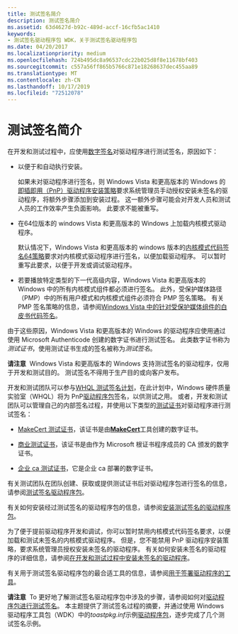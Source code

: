 ```yaml
---
title: 测试签名简介
description: 测试签名简介
ms.assetid: 63d4627d-b92c-489d-accf-16cfb5ac1410
keywords:
- 测试签名驱动程序包 WDK，关于测试签名驱动程序包
ms.date: 04/20/2017
ms.localizationpriority: medium
ms.openlocfilehash: 724b495dc8a96537cdc22b025d8f8e11678bf403
ms.sourcegitcommit: c557a56ff865b5766c871e18268637dec455aa89
ms.translationtype: MT
ms.contentlocale: zh-CN
ms.lasthandoff: 10/17/2019
ms.locfileid: "72512078"
---
```

# <a name="introduction-to-test-signing"></a>测试签名简介


在开发和测试过程中，应使用[数字签名](digital-signatures.md)对驱动程序进行测试签名，原因如下：

-   以便于和自动执行安装。

    如果未对驱动程序进行签名，则 Windows Vista 和更高版本的 Windows 的[即插即用（PnP）驱动程序安装策略](digital-signatures-and-pnp-device-installation--windows-vista-and-late.md)要求系统管理员手动授权安装未签名的驱动程序，将额外步骤添加到安装过程。 这一额外步骤可能会对开发人员和测试人员的工作效率产生负面影响。 此要求不能被重写。

-   在64位版本的 windows Vista 和更高版本的 Windows 上加载内核模式驱动程序。

    默认情况下，Windows Vista 和更高版本的 windows 版本的[内核模式代码签名64策略](kernel-mode-code-signing-policy--windows-vista-and-later-.md)要求对内核模式驱动程序进行签名，以便加载驱动程序。 可以暂时重写此要求，以便于开发或调试驱动程序。

-   若要播放特定类型的下一代高级内容，Windows Vista 和更高版本的 Windows 中的所有内核模式组件都必须进行签名。 此外，受保护媒体路径（PMP）中的所有用户模式和内核模式组件必须符合 PMP 签名策略。 有关 PMP 签名策略的信息，请参阅[Windows Vista 中的针对受保护媒体组件的白皮书代码签名](http://download.microsoft.com/download/a/f/7/af7777e5-7dcd-4800-8a0a-b18336565f5b/pmp-sign.doc)。

由于这些原因，Windows Vista 和更高版本的 Windows 的驱动程序应使用通过使用 Microsoft Authenticode 创建的数字证书进行测试签名。 此类数字证书称为*测试证书*，使用测试证书生成的签名被称为*测试签名*。

**请注意**  Windows Vista 和更高版本的 Windows 支持测试签名的驱动程序，仅用于开发和测试目的。 测试签名不得用于生产目的或向客户发布。

 

开发和测试团队可以参与[WHQL 测试签名计划](whql-test-signature-program.md)，在此计划中，Windows 硬件质量实验室（WHQL）将为 PnP[驱动程序包](driver-packages.md)签名，以供测试之用。 或者，开发和测试团队可以管理自己的内部签名过程，并使用以下类型的[测试证书](test-certificates.md)对驱动程序进行测试签名：

-   [MakeCert 测试证书](makecert-test-certificate.md)，该证书是由[**MakeCert**](https://docs.microsoft.com/windows-hardware/drivers/devtest/makecert)工具创建的数字证书。

-   [商业测试证书](commercial-test-certificate.md)，该证书是由作为 Microsoft 根证书程序成员的 CA 颁发的数字证书。

-   [企业 ca 测试证书](enterprise-ca-test-certificate.md)，它是企业 ca 部署的数字证书。

有关测试团队在团队创建、获取或提供测试证书后对驱动程序包进行签名的信息，请参阅[测试签名驱动程序包](test-signing-driver-packages.md)。

有关如何安装经过测试签名的驱动程序包的信息，请参阅[安装测试签名的驱动程序包](installing-test-signed-driver-packages.md)。

为了便于提前驱动程序开发和调试，你可以暂时禁用内核模式代码签名要求，以便加载和测试未签名的内核模式驱动程序。 但是，您不能禁用 PnP 驱动程序安装策略，要求系统管理员授权安装未签名的驱动程序。 有关如何安装未签名的驱动程序的详细信息，请参阅[在开发和测试过程中安装未签名的驱动程序](installing-an-unsigned-driver-during-development-and-test.md)。

有关用于测试签名驱动程序包的最合适工具的信息，请参阅[用于签署驱动程序的工具](https://docs.microsoft.com/windows-hardware/drivers/devtest/tools-for-signing-drivers)。

**请注意**  To 更好地了解测试签名驱动程序包中涉及的步骤，请参阅如何对[驱动程序包进行测试签名](how-to-test-sign-a-driver-package.md)。 本主题提供了测试签名过程的摘要，并通过使用 Windows 驱动程序工具包（WDK）中的*toastpkg.inf*示例[驱动程序包](driver-packages.md)，逐步完成了几个测试签名示例。

 

 

 





